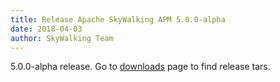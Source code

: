 ```yaml
---
title: Release Apache SkyWalking APM 5.0.0-alpha
date: 2018-04-03
author: SkyWalking Team
---
```


5.0.0-alpha release. Go to [downloads](/downloads) page to find release tars.
